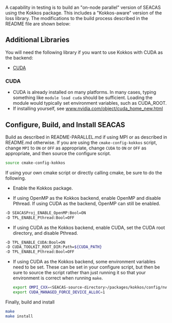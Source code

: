 A capability in testing is to build an "on-node parallel" version of
SEACAS using the Kokkos package. This includes a "Kokkos-aware" version of
the Ioss library. The modifications to the build process described in the
README file are shown below:

## Additional Libraries

You will need the following library if you want to use Kokkos with CUDA as the backend:

* [CUDA](#cuda)

### CUDA

  * CUDA is already installed on many platforms. In many cases, typing something like `module load cuda` should be sufficient. Loading the module would typically set environment variables, such as CUDA_ROOT.
  * If installing yourself, see www.nvidia.com/object/cuda_home_new.html

## Configure, Build, and Install SEACAS
Build as described in README-PARALLEL.md if using MPI or as described in README.md
otherwise.  If you are using the `cmake-config-kokkos` script, change `MPI` to
`ON` or `OFF` as appropriate, change `CUDA` to `ON` or `OFF`
as appropriate, and then source the configure script.

```bash
source cmake-config-kokkos
```

If using your own cmake script or directly calling cmake, be sure to do the following.

* Enable the Kokkos package.

* If using OpenMP as the Kokkos backend, enable OpenMP and disable Pthread.
If using CUDA as the backend, OpenMP can still be enabled.

```bash
-D SEACASProj_ENABLE_OpenMP:Bool=ON
-D TPL_ENABLE_Pthread:Bool=OFF
```

* If using CUDA as the Kokkos backend, enable CUDA, set the CUDA root directory, and disable Pthread.
```bash
-D TPL_ENABLE_CUDA:Bool=ON
-D CUDA_TOOLKIT_ROOT_DIR:Path=${CUDA_PATH}
-D TPL_ENABLE_Pthread:Bool=OFF
```

* If using CUDA as the Kokkos backend, some environment variables need to be set. These can be set in your configure script, but then be sure to source the script rather than just running it so that your environment is correct when running `make`.
  ```bash
  export OMPI_CXX=<SEACAS-source-directory>/packages/kokkos/config/nvcc_wrapper
  export CUDA_MANAGED_FORCE_DEVICE_ALLOC=1
  ```

Finally, build and install

```bash
make
make install
```
